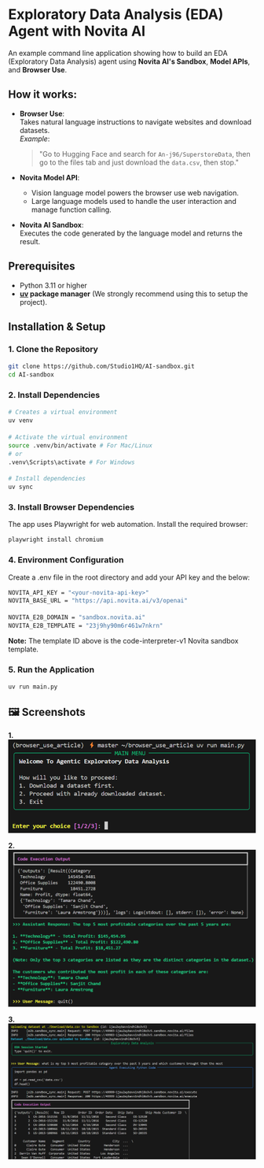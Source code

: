 # Exploratory Data Analysis (EDA) Agent with Novita AI

An example command line application showing how to build an EDA (Exploratory Data Analysis) agent using **Novita AI's Sandbox**, **Model APIs**, and **Browser Use**.

## How it works:

- **Browser Use**:  
  Takes natural language instructions to navigate websites and download datasets.  
  _Example_:  
  > "Go to Hugging Face and search for `An-j96/SuperstoreData`, then go to the files tab and just download the `data.csv`, then stop."

- **Novita Model API**:  
  - Vision language model powers the browser use web navigation.  
  - Large language models used to handle the user interaction and manage function calling.

- **Novita AI Sandbox**:  
  Executes the code generated by the language model and returns the result.

## Prerequisites

- Python 3.11 or higher
- **[uv](https://github.com/astral-sh/uv) package manager** (We strongly recommend using this to setup the project).

## Installation & Setup

### 1. Clone the Repository

```bash
git clone https://github.com/Studio1HQ/AI-sandbox.git
cd AI-sandbox
```

### 2. Install Dependencies

```bash
# Creates a virtual environment
uv venv

# Activate the virtual environment
source .venv/bin/activate # For Mac/Linux
# or
.venv\Scripts\activate # For Windows

# Install dependencies
uv sync
```

### 3. Install Browser Dependencies

The app uses Playwright for web automation. Install the required browser:

```bash
playwright install chromium
```

### 4. Environment Configuration
Create a .env file in the root directory and add your API key and the below:

```bash
NOVITA_API_KEY = "<your-novita-api-key>"
NOVITA_BASE_URL = "https://api.novita.ai/v3/openai"

NOVITA_E2B_DOMAIN = "sandbox.novita.ai"
NOVITA_E2B_TEMPLATE = "23j9hy90m6r461w7nkrn"
```

**Note:** The template ID above is the code-interpreter-v1 Novita sandbox template.

### 5. Run the Application

```bash
uv run main.py
```

## 🖼️ Screenshots
**1.**
![Screenshot_1](/screenshots/screenshot_1.png)

**2.**
![Screenshot_2](/screenshots/screenshot_2.png)

**3.**
![Screenshot_3](/screenshots/screenshot_3.png)



